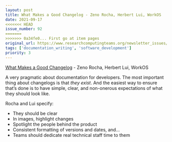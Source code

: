```yaml
---
layout: post
title: What Makes a Good Changelog - Zeno Rocha, Herbert Lui, WorkOS
date: 2021-09-17
<<<<<<< HEAD
issue_number: 92
=======
>>>>>>> 0a34fe0... First go at item pages
original_url: https://www.researchcomputingteams.org/newsletter_issues/0092
tags: ['documentation_writing', 'software_development']
priority: 3
---
```


<!-- markdownlint-disable MD033 -->
<!-- markdownlint-disable MD041 -->
<!-- markdownlint-disable MD049 -->

[What Makes a Good Changelog](https://workos.com/blog/what-makes-a-good-changelog) - Zeno Rocha, Herbert Lui, WorkOS

A very pragmatic about documentation for developers.  The most important thing about changelogs is that *they exist*.  And the easiest way to ensure that’s done is to have simple, clear, and non-onerous expectations of what they should look like.

Rocha and Lui specify:

- They should be clear
- In images, highlight changes
- Spotlight the people behind the product
- Consistent formatting of versions and dates, and...
- Teams should dedicate real technical staff time to them